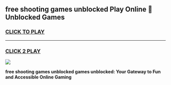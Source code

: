 
## free shooting games unblocked Play Online 👋 Unblocked Games
<h3>
<a href="https://premium.freeplayer.one?title=free_shooting_games_unblocked&ref=19F">CLICK TO PLAY</a></h3>
<hr>

<h3>
<a href="https://premium.freeplayer.one?title=free_shooting_games_unblocked&ref=19F">CLICK 2 PLAY</a>
  
</h3>

<a href="https://premium.freeplayer.one?title=free_shooting_games_unblocked&ref=19F"><img src="https://clearcache.store/games.png"></a>


**free shooting games unblocked games unblocked: Your Gateway to Fun and Accessible Online Gaming**
